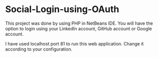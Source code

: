 # Social-Login-using-OAuth
This project was done by using PHP in NetBeans IDE. You will have the option to login using your LinkedIn account, GitHub account or Google account.

I have used localhost port 81 to run this web application. Change it according to your configuration. 
